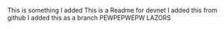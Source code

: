 This is something I added
This is a Readme for devnet
I added this from github
I added this as a branch
PEWPEPWEPW LAZORS
